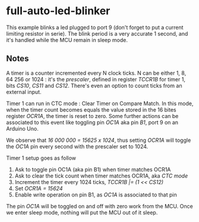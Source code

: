 # full-auto-led-blinker

This example blinks a led plugged to port 9 (don't forget to put a current 
limiting resistor in serie). The blink period is a very accurate 1 second, and
it's handled while the MCU remain in sleep mode. 

## Notes

A timer is a counter incremented every N clock ticks. N can be either 1,
8, 64 256 or 1024 : it's the *prescaler*, defined in register *TCCR1B* for
timer 1, bits *CS10*, *CS11* and *CS12*. There's even an option to count
ticks from an external input.

Timer 1 can run in CTC mode : Clear Timer on Compare Match. In this mode, when
the timer count becomes equals the value stored in the 16 bites register *OCR1A*,
the timer is reset to zero. Some further actions can be associated to this event
like toggling pin *OC1A* aka pin *B1*, port 9 on an Arduino Uno.

We observe that *16 000 000 = 15625 x 1024*, thus setting *OCR1A* will toggle
the *OC1A* pin every second with the prescaler set to 1024.

Timer 1 setup goes as follow

1. Ask to toggle pin OC1A (aka pin B1) when timer matches OCR1A
1. Ask to clear the tick count when timer matches OCR1A, aka *CTC mode*
1. Increment the timer every 1024 ticks, *TCCR1B |= (1 << CS12)*
1. Set *OCR1A = 15624*
1. Enable write operation on pin B1, as *OC1A* is associated to that pin

The pin *OC1A* will be toggled on and off with zero work from the MCU. Once we
enter sleep mode, nothing will put the MCU out of it sleep.
